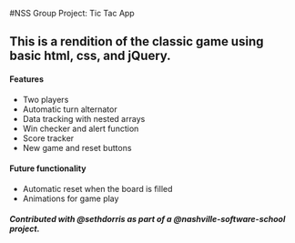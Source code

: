 #NSS Group Project: Tic Tac App
## This is a rendition of the classic game using basic html, css, and jQuery.

#### Features
* Two players
* Automatic turn alternator
* Data tracking with nested arrays
* Win checker and alert function
* Score tracker
* New game and reset buttons

#### Future functionality
* Automatic reset when the board is filled
* Animations for game play

##### Contributed with @sethdorris as part of a @nashville-software-school project.
